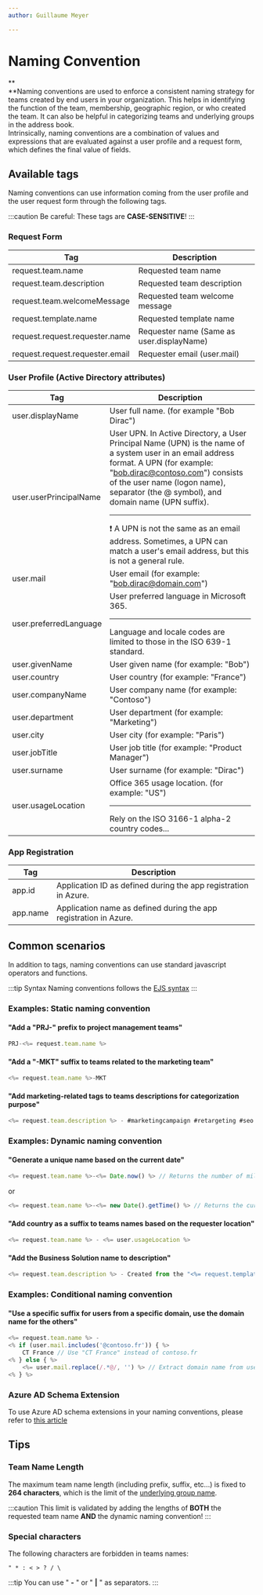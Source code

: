 ```yaml
---
author: Guillaume Meyer

---
```

# Naming Convention

**  
**Naming conventions are used to enforce a consistent naming strategy for teams created by end users in your organization. This helps in identifying the function of the team, membership, geographic region, or who created the team. It can also be helpful in categorizing teams and underlying groups in the address book.  
Intrinsically, naming conventions are a combination of values and expressions that are evaluated against a user profile and a request form, which defines the final value of fields.

## Available tags

Naming conventions can use information coming from the user profile and the user request form through the following tags.

:::caution
Be careful: These tags are **CASE-SENSITIVE**!
:::

### Request Form

| Tag | Description |
| --- | --- |
| request.team.name | Requested team name |
| request.team.description | Requested team description |
| request.team.welcomeMessage | Requested team welcome message |
| request.template.name | Requested template name |
| request.request.requester.name | Requester name (Same as user.displayName) |
| request.request.requester.email | Requester email (user.mail) |

### User Profile (Active Directory attributes)

| Tag | Description |
| --- | --- |
| user.displayName | User full name. (for example "Bob Dirac") |
| user.userPrincipalName | User UPN. In Active Directory, a User Principal Name (UPN) is the name of a system user in an email address format. A UPN (for example: "bob.dirac@contoso.com") consists of the user name (logon name), separator (the @ symbol), and domain name (UPN suffix). <hr />❗ A UPN is not the same as an email address. Sometimes, a UPN can match a user's email address, but this is not a general rule. |
| user.mail | User email (for example: "bob.dirac@domain.com") |
| user.preferredLanguage | User preferred language in Microsoft 365. <hr />Language and locale codes are limited to those in the ISO 639-1 standard. |
| user.givenName | User given name (for example: "Bob") |
| user.country | User country (for example: "France") |
| user.companyName | User company name (for example: "Contoso") |
| user.department | User department (for example: "Marketing") |
| user.city | User city (for example: "Paris") |
| user.jobTitle | User job title (for example: "Product Manager") |
| user.surname | User surname (for example: "Dirac") |
| user.usageLocation | Office 365 usage location. (for example: "US") <hr />Rely on the ISO 3166-1 alpha-2 country codes... |

### App Registration

| Tag | Description |
| --- | --- |
| app.id | Application ID as defined during the app registration in Azure. |
| app.name | Application name as defined during the app registration in Azure. |

## Common scenarios

In addition to tags, naming conventions can use standard javascript operators and functions.

:::tip Syntax
Naming conventions follows the [EJS syntax](https://ejs.co/#docs)
:::

### Examples: Static naming convention

#### "Add a "PRJ-" prefix to project management teams"

```javascript
PRJ-<%= request.team.name %>
```

#### "Add a "-MKT" suffix to teams related to the marketing team"

```javascript
<%= request.team.name %>-MKT
```

#### "Add marketing-related tags to teams descriptions for categorization purpose"

```javascript
<%= request.team.description %> - #marketingcampaign #retargeting #seo
```

### Examples: Dynamic naming convention

#### "Generate a unique name based on the current date"

```js
<%= request.team.name %>-<%= Date.now() %> // Returns the number of milliseconds elapsed since 1 January 1970 00:00:00 UTC.. Example: `1592241059000`
```

or

```js
<%= request.team.name %>-<%= new Date().getTime() %> // Returns the current date and time in the ISO 8601 format. Example: `2020-06-15T17:09:51.312Z`
```

#### "Add country as a suffix to teams names based on the requester location"

```javascript
<%= request.team.name %> - <%= user.usageLocation %>
```

#### "Add the Business Solution name to description"

```javascript
<%= request.team.description %> - Created from the "<%= request.template.name %>" team template.
```

### Examples: Conditional naming convention

#### "Use a specific suffix for users from a specific domain, use the domain name for the others"

```javascript
<%= request.team.name %> - 
<% if (user.mail.includes('@contoso.fr')) { %>
    CT France // Use "CT France" instead of contoso.fr
<% } else { %>
    <%= user.mail.replace(/.*@/, '') %> // Extract domain name from user email address
<% } %>
```

### Azure AD Schema Extension

To use Azure AD schema extensions in your naming conventions, please refer to [this article](/catalog-manager-guide/governance-policies/use-ad-schema-extensions)

## Tips

### Team Name Length

The maximum team name length (including prefix, suffix, etc...) is fixed to **264 characters**, which is the limit of the [underlying group name](https://docs.microsoft.com/en-us/microsoft-365/solutions/groups-naming-policy?view=o365-worldwide#things-to-look-out-for).

:::caution
This limit is validated by adding the lengths of **BOTH** the requested team name **AND** the dynamic naming convention!
:::

### Special characters

The following characters are forbidden in teams names:

    " * : < > ? / \

:::tip
You can use " **-** " or " **|** " as separators.
:::